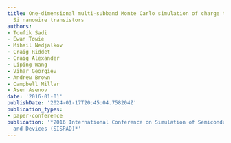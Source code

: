 ```yaml
---
title: One-dimensional multi-subband Monte Carlo simulation of charge transport in
  Si nanowire transistors
authors:
- Toufik Sadi
- Ewan Towie
- Mihail Nedjalkov
- Craig Riddet
- Craig Alexander
- Liping Wang
- Vihar Georgiev
- Andrew Brown
- Campbell Millar
- Asen Asenov
date: '2016-01-01'
publishDate: '2024-01-17T20:45:04.758204Z'
publication_types:
- paper-conference
publication: '*2016 International Conference on Simulation of Semiconductor Processes
  and Devices (SISPAD)*'
---
```

